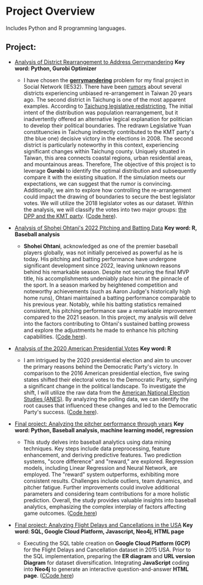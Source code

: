 # Project Overview
Includes Python and R programming languages.




## Project:
- [Analysis of District Rearrangement to Address Gerrymandering](https://github.com/ollill0823/101.UIUC_MS_IE-532-Analysis-of-Network-Data/tree/main/005.Final_project) **Key word: Python, Gurobi Optimizer**
    - I have chosen the **[gerrymandering](https://en.wikipedia.org/wiki/Gerrymandering)** problem for my final project in Social Network (IE532). There have been [rumors](https://michaelturton.blogspot.com/2008/02/gerrymandering.html) about several districts experiencing unbiased re-arrangement in Taiwan 20 years ago. The second district in Taichung is one of the most apparent examples. According to [Taichung legislative redistricting](https://frozengarlic.wordpress.com/2010/05/21/taichung-legislative-redistricting/), The initial intent of the distribution was population rearrangement, but it inadvertently offered an alternative legical explanation for politician to develop their political boundaries. The redrawn Legislative Yuan constituencies in Taichung indirectly contributed to the KMT party's (the blue one) decisive victory in the elections in 2008. The second district is particularly noteworthy in this context, experiencing significant changes within Taichung county. Uniquely situated in Taiwan, this area connects coastal regions, urban residential areas, and mountainous areas. Therefore, The objective of this project is to leverage **Gurobi** to identify the optimal distribution and subsequently compare it with the existing situation. If the simulation meets our expectations, we can suggest that the rumor is convincing. Additionally, we aim to explore how controlling the re-arrangement could impact the drawing of boundaries to secure the best legislator votes. We will utilize the 2018 legislator votes as our dataset. Within the analysis, we will classify the votes into two major groups: [the DPP and the KMT party](https://en.wikipedia.org/wiki/Legislative_Yuan_constituencies_in_Taichung_City). ([Code here](https://github.com/ollill0823/101.UIUC_MS_IE-532-Analysis-of-Network-Data/blob/main/005.Final_project/IE532_Final_Project_Chen_Wang.ipynb)).


- [Analysis of Shohei Ohtani's 2022 Pitching and Batting Data](https://github.com/ollill0823/005.UCLA_extension_R-Exploratory-Data-Analysis-and-Visualization/tree/main/010.2022_Shohei_Ohtani) **Key word: R, Baseball analysis**
    - **Shohei Ohtani**, acknowledged as one of the premier baseball players globally, was not initially perceived as powerful as he is today. His pitching and batting performance have undergone significant development since 2022, leaving unknown reasons behind his remarkable season. Despite not securing the final MVP title, his accomplishments undeniably place him at the pinnacle of the sport. In a season marked by heightened competition and noteworthy achievements (such as Aaron Judge's historically high home runs), Ohtani maintained a batting performance comparable to his previous year. Notably, while his batting statistics remained consistent, his pitching performance saw a remarkable improvement compared to the 2021 season. In this project, my analysis will delve into the factors contributing to Ohtani's sustained batting prowess and explore the adjustments he made to enhance his pitching capabilities. ([Code here](https://github.com/ollill0823/005.UCLA_extension_R-Exploratory-Data-Analysis-and-Visualization/blob/main/010.2022_Shohei_Ohtani/Shohei_Ohtani_analysis.ipynb)).

- [Analysis of the 2020 American Presidential Votes](https://github.com/ollill0823/005.UCLA_extension_R-Exploratory-Data-Analysis-and-Visualization/tree/main/009.2020_American_president_votes) **Key word: R**
  - I am intrigued by the 2020 presidential election and aim to uncover the primary reasons behind the Democratic Party's victory. In comparison to the 2016 American presidential election, five swing states shifted their electoral votes to the Democratic Party, signifying a significant change in the political landscape. To investigate the shift, I will utilize the raw data from the [American National Election Studies (ANES)](https://electionstudies.org/data-center/2020-time-series-study/). By analyzing the polling data, we can identify the root causes that influenced these changes and led to the Democratic Party's success. ([Code here](https://github.com/ollill0823/005.UCLA_extension_R-Exploratory-Data-Analysis-and-Visualization/blob/main/009.2020_American_president_votes/Individual%20project_Chen%20Wang.R)).

 
- [Final project: Analyzing the pitcher performance through years](https://github.com/ollill0823/102.UIUC_MS_CS-412-Introduction-to-Data-Mining) **Key word: Python, Baseball analysis, machine learning model, regression**
  - This study delves into baseball analytics using data mining techniques. Key steps include data preprocessing, feature enhancement, and deriving predictive features. Two prediction systems, "score difference" and "reward," are explored. Regression models, including Linear Regression and Neural Network, are employed. The "reward" system outperforms, exhibiting more consistent results. Challenges include outliers, team dynamics, and pitcher fatigue. Further improvements could involve additional parameters and considering team contributions for a more holistic prediction. Overall, the study provides valuable insights into baseball analytics, emphasizing the complex interplay of factors affecting game outcomes. ([Code here](https://github.com/ollill0823/102.UIUC_MS_CS-412-Introduction-to-Data-Mining/blob/main/Report/Final_proeject_1205.ipynb))
 
- [Final project: Analyzing Flight Delays and Cancellations in the USA](https://github.com/ollill0823/103.UIUC_MS_CS-442-Database-Systems/tree/main) **Key word: SQL, Google Cloud Platform, Javascript, Neo4j, HTML page**
  - Executing the SQL table creation on **Google Cloud Platform (GCP)** for the Flight Delays and Cancellation dataset in 2015 USA. Prior to the SQL implementation, preparing the **ER diagram** and **URL version Diagram** for dataset diversification. Integrating **JavaScript** coding into **Neo4j** to generate an interactive question-and-answer **HTML page**. ([CCode here](https://github.com/ollill0823/103.UIUC_MS_CS-442-Database-Systems/tree/main/doc/Stage3_Database_Implementatio_and_Indexing))






